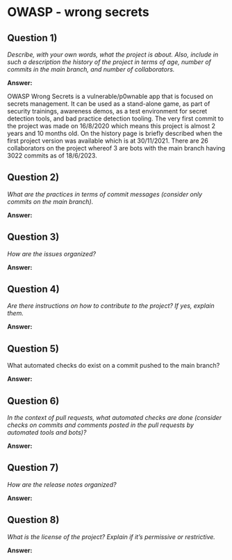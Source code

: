 # OWASP - wrong secrets

## **Question 1)**

*Describe, with your own words, what the project is about. Also, include in such a description the history of the project in terms of age, number of commits in the main branch, and number of collaborators.*



**Answer:**

OWASP Wrong Secrets is a vulnerable/p0wnable app that is focused on secrets management. It can be used as a stand-alone game, as part of security trainings, awareness demos, as a test environment for secret detection tools, and bad practice detection tooling. The very first commit to the project was made on 16/8/2020 which means this project is almost 2 years and 10 months old. On the history page is briefly described when the first project version was available which is at 30/11/2021. There are 26 collaborators on the project whereof 3 are bots with the main branch having 3022 commits as of 18/6/2023.



## **Question 2)**

*What are the practices in terms of commit messages (consider only commits on the main branch).*



**Answer:**





## **Question 3)**

*How are the issues organized?*



**Answer:**





## **Question 4)**

*Are there instructions on how to contribute to the project? If yes, explain them.*



**Answer:**





## **Question 5)**

What automated checks do exist on a commit pushed to the main branch?



**Answer:**





## **Question 6)**

*In the context of pull requests, what automated checks are done (consider checks on commits and comments posted in the pull requests by automated tools and bots)?*



**Answer:**





## **Question 7)**

*How are the release notes organized?*



**Answer:**





## **Question 8)**

*What is the license of the project? Explain if it’s permissive or restrictive.*



**Answer:**



